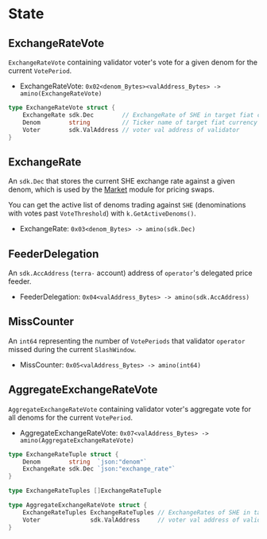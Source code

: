 <!--
order: 2
-->

# State

## ExchangeRateVote

`ExchangeRateVote` containing validator voter's vote for a given denom for the current `VotePeriod`.

- ExchangeRateVote: `0x02<denom_Bytes><valAddress_Bytes> -> amino(ExchangeRateVote)`

```go
type ExchangeRateVote struct {
	ExchangeRate sdk.Dec        // ExchangeRate of SHE in target fiat currency
	Denom        string         // Ticker name of target fiat currency
	Voter        sdk.ValAddress // voter val address of validator
}
```

## ExchangeRate

An `sdk.Dec` that stores the current SHE exchange rate against a given denom, which is used by the [Market](../../market/spec/README.md) module for pricing swaps.

You can get the active list of denoms trading against `SHE` (denominations with votes past `VoteThreshold`) with `k.GetActiveDenoms()`.

- ExchangeRate: `0x03<denom_Bytes> -> amino(sdk.Dec)`

## FeederDelegation

An `sdk.AccAddress` (`terra-` account) address of `operator`'s delegated price feeder.

- FeederDelegation: `0x04<valAddress_Bytes> -> amino(sdk.AccAddress)`

## MissCounter

An `int64` representing the number of `VotePeriods` that validator `operator` missed during the current `SlashWindow`.

- MissCounter: `0x05<valAddress_Bytes> -> amino(int64)`

## AggregateExchangeRateVote

`AggregateExchangeRateVote` containing validator voter's aggregate vote for all denoms for the current `VotePeriod`.

- AggregateExchangeRateVote: `0x07<valAddress_Bytes> -> amino(AggregateExchangeRateVote)`

```go
type ExchangeRateTuple struct {
	Denom        string  `json:"denom"`
	ExchangeRate sdk.Dec `json:"exchange_rate"`
}

type ExchangeRateTuples []ExchangeRateTuple

type AggregateExchangeRateVote struct {
	ExchangeRateTuples ExchangeRateTuples // ExchangeRates of SHE in target fiat currencies
	Voter              sdk.ValAddress     // voter val address of validator
}
```
